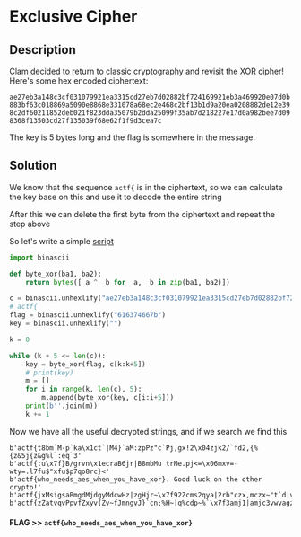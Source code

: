 # Exclusive Cipher

## Description

Clam decided to return to classic cryptography and revisit the XOR cipher! Here's some hex encoded ciphertext:

`ae27eb3a148c3cf031079921ea3315cd27eb7d02882bf724169921eb3a469920e07d0b883bf63c018869a5090e8868e331078a68ec2e468c2bf13b1d9a20ea0208882de12e398c2df60211852deb021f823dda35079b2dda25099f35ab7d218227e17d0a982bee7d098368f13503cd27f135039f68e62f1f9d3cea7c`

The key is 5 bytes long and the flag is somewhere in the message.

## Solution

We know that the sequence `actf{` is in the ciphertext, so we can calculate the key base on this and use it to decode the entire string

After this we can delete the first byte from the ciphertext and repeat the step above

So let's write a simple [script](ExclusiveCipher.py)

```python
import binascii

def byte_xor(ba1, ba2):
    return bytes([_a ^ _b for _a, _b in zip(ba1, ba2)])

c = binascii.unhexlify("ae27eb3a148c3cf031079921ea3315cd27eb7d02882bf724169921eb3a469920e07d0b883bf63c018869a5090e8868e331078a68ec2e468c2bf13b1d9a20ea0208882de12e398c2df60211852deb021f823dda35079b2dda25099f35ab7d218227e17d0a982bee7d098368f13503cd27f135039f68e62f1f9d3cea7c")
# actf{
flag = binascii.unhexlify("616374667b")
key = binascii.unhexlify("")

k = 0

while (k + 5 <= len(c)):
    key = byte_xor(flag, c[k:k+5])
    # print(key)
    m = []
    for i in range(k, len(c), 5):
        m.append(byte_xor(key, c[i:i+5]))
    print(b''.join(m))
    k += 1
```

Now we have all the useful decrypted strings, and if we search we find this

```
b'actf{t8bm`M-p`ka\x1ct`|M4}`aM:zpPz"c`Pj,gx!2\x04zjk2/`fd2,{%{z&5j{z&g%l`:eq`3'
b'actf{:u\x7f}B/grvn\x1ecraB6jr|B8mbMu trMe.pj<=\x06mxv=-wty=.l7fu$"xfu$p7qo8rc}<'
b'actf{who_needs_aes_when_you_have_xor}. Good luck on the other crypto!'
b'actf{jxMsigsaBmgdMjdgyMdcwHz|zgHjr~\x7f92Zcms2qya|2rb"czx,mczx~"t`d|vx3'
b'actf{zZatvqvPpvfZxyv{Zv~fJmngvJ}`cn;%H~|q%cdp~%`\x7f3amj1|amjc3vwvagz$'
```

#### **FLAG >>** `actf{who_needs_aes_when_you_have_xor}`